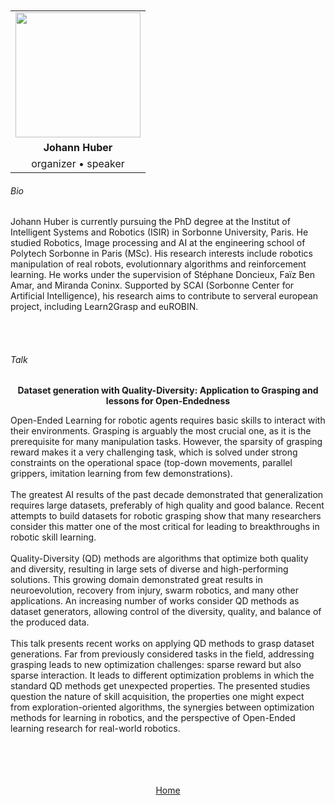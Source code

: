 ---
---

<br>
<br>

<div align="center">
  <table class="row">
    <tr>
    <td style="text-align: center"><img src="https://www.zupimages.net/up/23/11/5wat.jpg" style="width:200px;height:200px;"></td>
  </tr>
  <tr>
    <td style="text-align: center"><b>Johann Huber</b></td>
  </tr>
  <tr>
    <td style="text-align: center">organizer &bull; speaker</td>
  </tr>
  </table>
</div>



###### Bio

Johann Huber is currently pursuing the PhD degree at the Institut of Intelligent Systems and Robotics (ISIR) in Sorbonne University, Paris. 
He studied Robotics, Image processing and AI at the engineering school of Polytech Sorbonne in Paris (MSc). His research interests include robotics manipulation of real robots, evolutionnary algorithms and reinforcement learning. He works under the supervision of Stéphane Doncieux, Faïz Ben Amar, and Miranda Coninx. Supported by SCAI (Sorbonne Center for Artificial Intelligence), his research aims to contribute to serveral european project, including Learn2Grasp and euROBIN.



<br>
<br>

###### Talk


<div align="center">
	<b>Dataset generation with Quality-Diversity: Application to Grasping and lessons for Open-Endedness</b>
</div>



Open-Ended Learning for robotic agents requires basic skills to interact with their environments. Grasping is arguably the most crucial one, as it is the prerequisite for many manipulation tasks. However, the sparsity of grasping reward makes it a very challenging task, which is solved under strong constraints on the operational space (top-down movements, parallel grippers, imitation learning from few demonstrations).
<br>
<br>
The greatest AI results of the past decade demonstrated that generalization requires large datasets, preferably of high quality and good balance. Recent attempts to build datasets for robotic grasping show that many researchers consider this matter one of the most critical for leading to breakthroughs in robotic skill learning.
<br>
<br>
Quality-Diversity (QD) methods are algorithms that optimize both quality and diversity, resulting in large sets of diverse and high-performing solutions. This growing domain demonstrated great results in neuroevolution, recovery from injury, swarm robotics, and many other applications. An increasing number of works consider QD methods as dataset generators, allowing control of the diversity, quality, and balance of the produced data.
<br>
<br>
This talk presents recent works on applying QD methods to grasp dataset generations. Far from previously considered tasks in the field, addressing grasping leads to new optimization challenges: sparse reward but also sparse interaction. It leads to different optimization problems in which the standard QD methods get unexpected properties. The presented studies question the nature of skill acquisition, the properties one might expect from exploration-oriented algorithms, the synergies between optimization methods for learning in robotics, and the perspective of Open-Ended learning research for real-world robotics.


<br>
<br>
<br>
<br>


<div align="center">
	<a href="https://imolconf2023.github.io/">Home</a>
</div>

<br>
<br>
